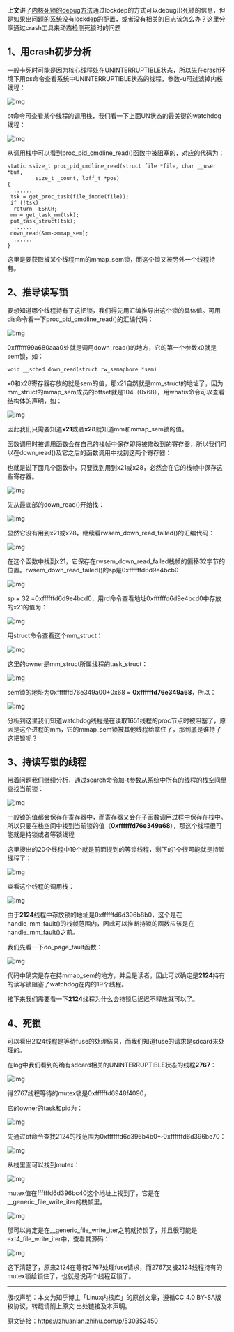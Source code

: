 **上文**讲了[内核死锁的debug方法](https://zhuanlan.zhihu.com/p/530245778)通过lockdep的方式可以debug出死锁的信息，但是如果出问题的系统没有lockdep的配置，或者没有相关的日志该怎么办？这里分享通过crash工具来动态检测死锁时的问题

## 1、**用crash初步分析**

一般卡死时可能是因为核心线程处在UNINTERRUPTIBLE状态，所以先在crash环境下用ps命令查看系统中UNINTERRUPTIBLE状态的线程，参数-u可过滤掉内核线程：



![img](https://pic1.zhimg.com/80/v2-af83b50e3cb6e82e395c446479b405c8_720w.webp)



bt命令可查看某个线程的调用栈，我们看一下上面UN状态的最关键的watchdog线程：



![img](https://pic3.zhimg.com/80/v2-0676823081756009a0ab52c5eadce836_720w.webp)



从调用栈中可以看到proc_pid_cmdline_read()函数中被阻塞的，对应的代码为：

```text
static ssize_t proc_pid_cmdline_read(struct file *file, char __user *buf,
         size_t _count, loff_t *pos)
{
  ......
 tsk = get_proc_task(file_inode(file));
 if (!tsk)
  return -ESRCH;
 mm = get_task_mm(tsk);
 put_task_struct(tsk);
  ......
 down_read(&mm->mmap_sem);
  ......
}
```

这里是要获取被某个线程mm的mmap_sem锁，而这个锁又被另外一个线程持有。

## 2、**推导读写锁**

要想知道哪个线程持有了这把锁，我们得先用汇编推导出这个锁的具体值。可用dis命令看一下proc_pid_cmdline_read()的汇编代码：



![img](https://pic1.zhimg.com/80/v2-618822b148611a685866300712d9e578_720w.webp)



0xffffff99a680aaa0处就是调用down_read()的地方，它的第一个参数x0就是sem锁，如：

```text
void __sched down_read(struct rw_semaphore *sem)
```

x0和x28寄存器存放的就是sem的值，那x21自然就是mm_struct的地址了，因为mm_struct的mmap_sem成员的offset就是104（0x68），用whatis命令可以查看结构体的声明，如：

![img](https://pic4.zhimg.com/80/v2-28b0837d9adbeb4131739c9c8b586f07_720w.webp)

因此我们只需要知道**x21**或者**x28**就知道mm和mmap_sem锁的值。

函数调用时被调用函数会在自己的栈帧中保存即将被修改到的寄存器，所以我们可以在down_read()及它之后的函数调用中找到这两个寄存器：

也就是说下面几个函数中，只要找到用到x21或x28，必然会在它的栈帧中保存这些寄存器。

![img](https://pic3.zhimg.com/80/v2-41d9ab4c760b815cc8928610f87ce80a_720w.webp)

先从最底部的down_read()开始找：



![img](https://pic2.zhimg.com/80/v2-3f0b47735415221a89761ca90982e5f5_720w.webp)



显然它没有用到x21或x28，继续看rwsem_down_read_failed()的汇编代码：



![img](https://pic1.zhimg.com/80/v2-e22079801eb115f51f5f661a56e466f8_720w.webp)



在这个函数中找到x21，它保存在rwsem_down_read_failed栈帧的偏移32字节的位置。rwsem_down_read_failed()的sp是0xffffffd6d9e4bcb0

![img](https://pic1.zhimg.com/80/v2-c16f4d079297c7590b798848d0f7d450_720w.webp)

sp + 32 =0xffffffd6d9e4bcd0，用rd命令查看地址0xffffffd6d9e4bcd0中存放的x21的值为：

![img](https://pic2.zhimg.com/80/v2-f907dbc910c60f04bbe19d62d70cfad9_720w.webp)

用struct命令查看这个mm_struct：

![img](https://pic3.zhimg.com/80/v2-e9df81b47d226780e9de9ed57a3c8402_720w.webp)

这里的owner是mm_struct所属线程的task_struct：

![img](https://pic2.zhimg.com/80/v2-6e4c4c75de9002d5500d7a9ec99efe99_720w.webp)

sem锁的地址为0xffffffd76e349a00+0x68 = **0xffffffd76e349a68**，所以：

![img](https://pic3.zhimg.com/80/v2-9ffa5ba58bda3876216ca0bc7413e0c2_720w.webp)

分析到这里我们知道watchdog线程是在读取1651线程的proc节点时被阻塞了，原因是这个进程的mm，它的mmap_sem锁被其他线程给拿住了，那到底是谁持了这把锁呢？



## **3、持读写锁的线程**

带着问题我们继续分析，通过search命令加-t参数从系统中所有的线程的栈空间里查找当前锁：

![img](https://pic4.zhimg.com/80/v2-32685f147f05f632f329effd8a510923_720w.webp)

一般锁的值都会保存在寄存器中，而寄存器又会在子函数调用过程中保存在栈中。所以只要在栈空间中找到当前锁的值（**0xffffffd76e349a68**），那这个线程很可能就是持锁或者等锁线程

这里搜出的20个线程中19个就是前面提到的等锁线程，剩下的1个很可能就是持锁线程了：

![img](https://pic2.zhimg.com/80/v2-9816f4f7ac4253a82371c004c2a4b621_720w.webp)

查看这个线程的调用栈：



![img](https://pic2.zhimg.com/80/v2-4ac94a68e687757b6ade9e3b1fbf2271_720w.webp)



由于**2124**线程中存放锁的地址是0xffffffd6d396b8b0，这个是在handle_mm_fault()的栈帧范围内，因此可以推断持锁的函数应该是在handle_mm_fault()之前。

我们先看一下do_page_fault函数：

![img](https://pic3.zhimg.com/80/v2-0f6766d9b808edd1dc03ba347b7601d2_720w.webp)

代码中确实是存在持mmap_sem的地方，并且是读者，因此可以确定是**2124**持有的读写锁阻塞了watchdog在内的19个线程。

接下来我们需要看一下**2124**线程为什么会持锁后迟迟不释放就可以了。

## 4、死锁

可以看出2124线程是等待fuse的处理结果，而我们知道fuse的请求是sdcard来处理的。

在log中我们看到的确有sdcard相关的UNINTERRUPTIBLE状态的线程**2767**：



![img](https://pic3.zhimg.com/80/v2-8e77ae4d347f45d482c43afb400bf1a6_720w.webp)



得2767线程等待的mutex锁是0xffffffd6948f4090，

它的owner的task和pid为：



![img](https://pic1.zhimg.com/80/v2-616923a2b415a2306f9765afe108baa0_720w.webp)



先通过bt命令查找2124的栈范围为0xffffffd6d396b4b0～0xffffffd6d396be70：

![img](https://pic1.zhimg.com/80/v2-75e7a8881d999f518bbc62c9e5fd6084_720w.webp)

从栈里面可以找到mutex：

![img](https://pic4.zhimg.com/80/v2-a1de4a1d80ec85e490fbaf680e02e2ff_720w.webp)

mutex值在ffffffd6d396bc40这个地址上找到了，它是在__generic_file_write_iter的栈帧里。



![img](https://pic2.zhimg.com/80/v2-625bd18a344e15f11f707e70b53a9309_720w.webp)



那可以肯定是在__generic_file_write_iter之前就持锁了，并且很可能是ext4_file_write_iter中，查看其源码：

![img](https://pic2.zhimg.com/80/v2-a1a16f2a1eff090dce02df44864b271d_720w.webp)

这下清楚了，原来2124在等待2767处理fuse请求，而2767又被2124线程持有的mutex锁给锁住了，也就是说两个线程互锁了。

------

版权声明：本文为知乎博主「Linux内核库」的原创文章，遵循CC 4.0 BY-SA版权协议，转载请附上原文 出处链接及本声明。

原文链接：https://zhuanlan.zhihu.com/p/530352450
